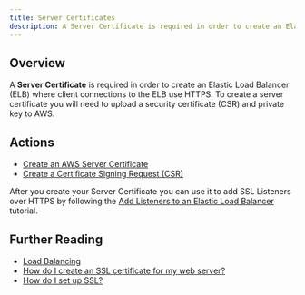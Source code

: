 ```yaml
---
title: Server Certificates
description: A Server Certificate is required in order to create an Elastic Load Balancer (ELB) where client connections to the ELB use HTTPS. To create a server certificate you will need to upload a security certificate (CSR) and private key to AWS.
---
```


## Overview

A **Server Certificate** is required in order to create an Elastic Load Balancer (ELB) where client connections to the ELB use HTTPS. To create a server certificate you will need to upload a security certificate (CSR) and private key to AWS.

## Actions

* [Create an AWS Server Certificate](/cm/dashboard/clouds/aws/actions/server_certificates_actions.html#create-an-aws-server-certificate)
* [Create a Certificate Signing Request (CSR)](/cm/dashboard/clouds/aws/actions/server_certificates_actions.html#create-a-certificate-signing-request--csr-)

After you create your Server Certificate you can use it to add SSL Listeners over HTTPS by following the [Add Listeners to an Elastic Load Balancer](/cm/dashboard/clouds/aws/actions/load_balancing_actions.html#add-listeners-to-an-elastic-load-balancer) tutorial.

## Further Reading

* [Load Balancing](/cm/dashboard/clouds/aws/load_balancing.html)
* [How do I create an SSL certificate for my web server?](/faq/How_do_I_create_an_SSL_certificate_for_my_web_server.html)
* [How do I set up SSL?](/faq/How_do_I_set_up_SSL.html)
